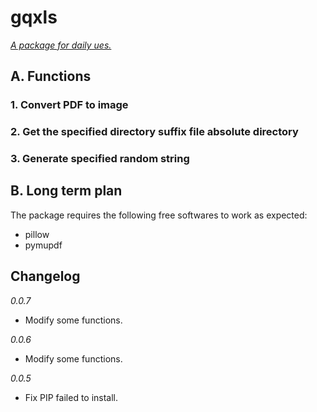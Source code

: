 # gqxls

*<u>A package for daily ues.</u>*

## A. Functions

### 1. Convert PDF to image

### 2. Get the specified directory suffix file absolute directory

### 3. Generate specified random string

## B. Long term plan
The package requires the following free softwares to work as expected:
- pillow
- pymupdf

## Changelog

*0.0.7*
- Modify some functions.

*0.0.6*
- Modify some functions.

*0.0.5*
- Fix PIP failed to install.